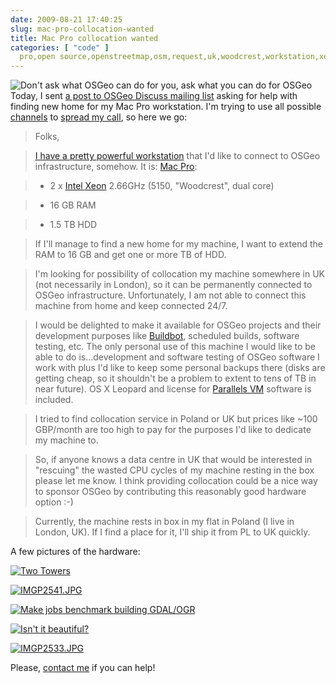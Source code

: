 ```yaml
---
date: 2009-08-21 17:40:25
slug: mac-pro-collocation-wanted
title: Mac Pro collocation wanted
categories: [ "code" ]
  pro,open source,openstreetmap,osm,request,uk,woodcrest,workstation,xeon
---
```


![Don't ask what OSGeo can do for you, ask what you can do for OSGeo](/images/iwantyou.jpg)Today, I sent [a post to OSGeo Discuss mailing list](http://lists.osgeo.org/pipermail/discuss/2009-August/005717.html) asking for help with finding new home for my Mac Pro workstation. I'm trying to use all possible [channels](http://logs.qgis.org/osgeo/%23osgeo.2009-08-21.log) to [spread my call](http://twitter.com/mloskot/status/3451511689), so here we go:





> 

> 
> Folks,
> 
> 

> 
> [I have a pretty powerful workstation](http://www.flickr.com/photos/mloskot/3842425399/) that I'd like to connect to OSGeo infrastructure, somehow. It is: [Mac Pro](http://en.wikipedia.org/wiki/Mac_Pro):
> 
> 


> 
> 

>   * 2 x [Intel Xeon](http://en.wikipedia.org/wiki/Intel_Xeon) 2.66GHz (5150, "Woodcrest", dual core)
> 

>   * 16 GB RAM
> 

>   * 1.5 TB HDD
> 



> 
> If I'll manage to find a new home for my machine, I want to extend the RAM to 16 GB and get one or more TB of HDD.
> 
> 


> 
> I'm looking for possibility of collocation my machine somewhere in UK (not necessarily in London), so it can be permanently connected to OSGeo infrastructure. Unfortunately, I am not able to connect this machine from home and keep connected 24/7.
> 
> 


> 
> I would be delighted to make it available for OSGeo projects and their development purposes like [Buildbot](http://buildbot.osgeo.org), scheduled builds, software testing, etc. The only personal use of this machine I would like to be able to do is...development and software testing of OSGeo software I work with plus I'd like to keep some personal backups there (disks are getting cheap, so it shouldn't be a problem to extent to tens of TB in near future). OS X Leopard and license for [Parallels VM](http://www.parallels.com/) software is included.
> 
> 


> 
> I tried to find collocation service in Poland or UK but prices like ~100 GBP/month are too high to pay for the purposes I'd like to dedicate my machine to.
> 
> 


> 
> So, if anyone knows a data centre in UK that would be interested in "rescuing" the wasted CPU cycles of my machine resting in the box please let me know. I think providing collocation could be a nice way to sponsor OSGeo by contributing this reasonably good hardware option :-)
> 
> 


> 
> Currently, the machine rests in box in my flat in Poland (I live in London, UK). If I find a place for it, I'll ship it from PL to UK quickly.
> 
> 






A few pictures of the hardware:






[![Two Towers](http://farm3.static.flickr.com/2039/2053393609_29b7f73397_s.jpg)](http://www.flickr.com/photos/mloskot/2053393609/)


[![IMGP2541.JPG](http://farm3.static.flickr.com/2026/1769866401_8f676e78f1_s.jpg)](http://www.flickr.com/photos/mloskot/1769866401/)


[![Make jobs benchmark building GDAL/OGR](http://farm4.static.flickr.com/3577/3842425399_4b24a2d164_s.jpg)](http://www.flickr.com/photos/mloskot/3842425399/)


[![Isn't it beautiful?](http://farm3.static.flickr.com/2057/1566733372_d9622a187d_s.jpg)](http://www.flickr.com/photos/mloskot/1566733372/)


[![IMGP2533.JPG](http://farm3.static.flickr.com/2189/1769938243_e8471dc964_s.jpg)](http://www.flickr.com/photos/mloskot/1769938243/)





Please, [contact me](http://mateusz.loskot.net/contact/) if you can help!
